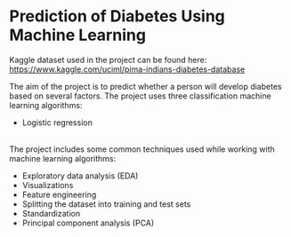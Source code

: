 # Prediction of Diabetes Using Machine Learning

Kaggle dataset used in the project can be found here:
https://www.kaggle.com/uciml/pima-indians-diabetes-database

The aim of the project is to predict whether a person will develop diabetes based on several factors.
The project uses three classification machine learning algorithms:
- Logistic regression

<br>
The project includes some common techniques used while working with machine learning algorithms: <br>

- Exploratory data analysis (EDA)
- Visualizations
- Feature engineering
- Splitting the dataset into training and test sets
- Standardization
- Principal component analysis (PCA)

